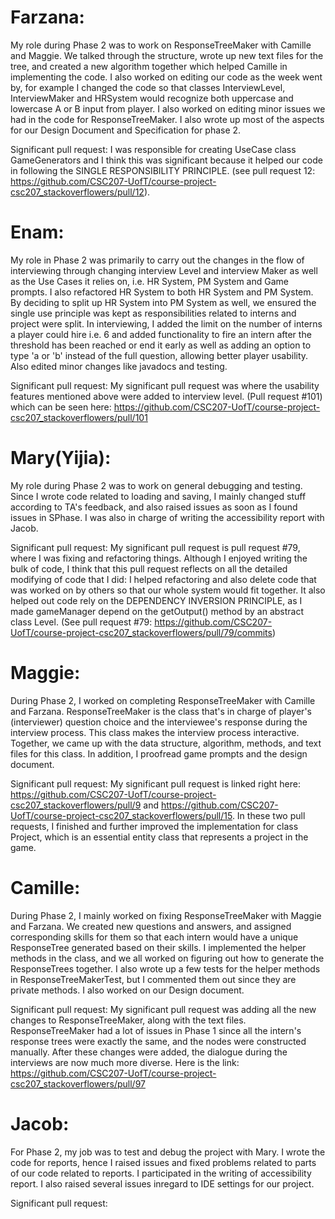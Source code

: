  # Farzana: 
My role during Phase 2 was to work on ResponseTreeMaker with Camille and Maggie. We talked through the structure, wrote up new text files for the tree, and created a new algorithm together which helped Camille 
in implementing the code. I also worked on editing our code as the week went by, for example I changed the code so that classes InterviewLevel, InterviewMaker and HRSystem would recognize both 
uppercase and lowercase A or B input from player. I also worked on editing minor issues we had in the code for ResponseTreeMaker. I also wrote up most of the aspects for our Design Document and Specification 
for phase 2. 

Significant pull request: I was responsible for creating UseCase class GameGenerators and I think this was significant because it helped our code in following the SINGLE RESPONSIBILITY PRINCIPLE. (see pull request
12: https://github.com/CSC207-UofT/course-project-csc207_stackoverflowers/pull/12). 

# Enam: 

My role in Phase 2 was primarily to carry out the changes in the flow of interviewing through changing interview Level and interview Maker as
well as the Use Cases it relies on, i.e. HR System, PM System and Game prompts. I also refactored HR System to both HR System and PM System.
By deciding to split up HR System into PM System as well,
we ensured the single use principle was kept as responsibilities related to interns and project were split. In interviewing, I added the limit on
the number of interns a player could hire i.e. 6 and added functionality to fire an intern after the threshold has been reached or end it early as well as adding an
option to type 'a or 'b' instead of the full question, allowing better player usability. Also edited minor changes like javadocs and testing.

Significant pull request: My significant pull request was where the usability features mentioned above were added to interview level. (Pull request #101) which 
can be seen here: https://github.com/CSC207-UofT/course-project-csc207_stackoverflowers/pull/101


# Mary(Yijia): 
My role during Phase 2 was to work on general debugging and testing. Since I wrote code related to loading and saving, I mainly changed stuff according to TA's feedback, and also raised issues as soon as I found issues in SPhase. I was also in charge of writing the accessibility report with Jacob.

Significant pull request: My significant pull request is pull request #79, where I was fixing and refactoring things. Although I enjoyed writing the bulk of code, I think that this pull request reflects on all the detailed modifying of code that I did: I helped refactoring and also delete code that was worked on by others so that our whole system would fit together. It also helped out code rely on the DEPENDENCY INVERSION PRINCIPLE, as I made gameManager depend on the getOutput() method by an abstract class Level. (See pull request #79: https://github.com/CSC207-UofT/course-project-csc207_stackoverflowers/pull/79/commits)


# Maggie:
During Phase 2, I worked on completing ResponseTreeMaker with Camille and Farzana. ResponseTreeMaker is the class that's 
in charge of player's (interviewer) question choice and the interviewee's response during the interview process. This class 
makes the interview process interactive. Together, we came up with the data structure, algorithm, methods, and text files
for this class. In addition, I proofread game prompts and the design document.

Significant pull request: My significant pull request is linked right here: https://github.com/CSC207-UofT/course-project-csc207_stackoverflowers/pull/9 
and https://github.com/CSC207-UofT/course-project-csc207_stackoverflowers/pull/15.
In these two pull requests, I finished and further improved the implementation for class Project, which is an essential 
entity class that represents a project in the game.


# Camille:
During Phase 2, I mainly worked on fixing ResponseTreeMaker with Maggie and Farzana. We created new questions and answers, and assigned corresponding skills for them
so that each intern would have a unique ResponseTree generated based on their skills. I implemented the helper methods in the class, and we all worked on figuring
out how to generate the ResponseTrees together. I also wrote up a few tests for the helper methods in ResponseTreeMakerTest, but I commented
them out since they are private methods. I also worked on our Design document.

Significant pull request: My significant pull request was adding all the new changes to ResponseTreeMaker, along with the 
text files. ResponseTreeMaker had a lot of issues in Phase 1 since all the intern's response trees were exactly the same, and the nodes were constructed manually. After these changes were added,
the dialogue during the interviews are now much more diverse. Here is the link: https://github.com/CSC207-UofT/course-project-csc207_stackoverflowers/pull/97

# Jacob: 
For Phase 2, my job was to test and debug the project with Mary. I wrote the code for reports, hence I raised issues and fixed problems related to parts of our code related to reports. I participated in the writing of accessibility report. I also raised several issues inregard to IDE settings for our project.

Significant pull request: 
